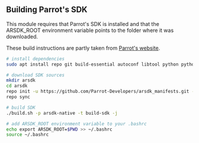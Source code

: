 ## Building Parrot's SDK
This module requires that Parrot's SDK is installed and that the ARSDK_ROOT environment variable points to the folder where it was downloaded.

These build instructions are partly taken from [Parrot's website](http://developer.parrot.com/docs/SDK3).

```sh
# install dependencies
sudo apt install repo git build-essential autoconf libtool python python3 libavahi-client-dev libavcodec-dev libavformat-dev libswscale-dev libavutil-dev zlib1g-dev

# download SDK sources
mkdir arsdk
cd arsdk
repo init -u https://github.com/Parrot-Developers/arsdk_manifests.git -m release.xml
repo sync

# build SDK
./build.sh -p arsdk-native -t build-sdk -j

# add ARSDK_ROOT environment variable to your .bashrc
echo export ARSDK_ROOT=$PWD >> ~/.bashrc
source ~/.bashrc
```

